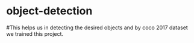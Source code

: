 # object-detection
#This helps us in detecting the desired objects and by coco 2017 dataset we trained this project.
